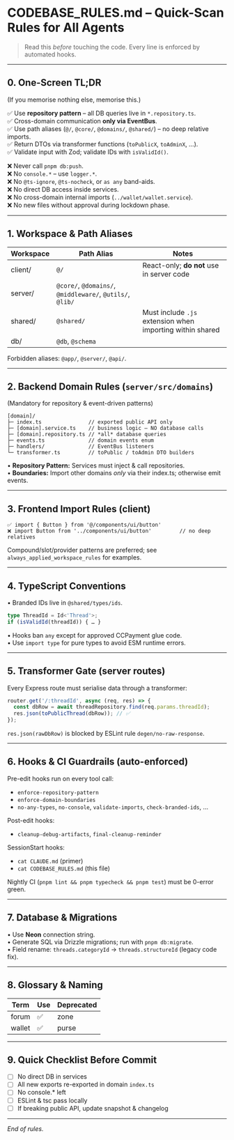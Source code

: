 # CODEBASE_RULES.md – Quick-Scan Rules for All Agents

> Read this *before* touching the code.  Every line is enforced by automated hooks.

---
## 0. One-Screen TL;DR  
(If you memorise nothing else, memorise this.)

✅ Use **repository pattern** – all DB queries live in `*.repository.ts`.  
✅ Cross-domain communication **only via EventBus**.  
✅ Use path aliases (`@/`, `@core/`, `@domains/`, `@shared/`) – no deep relative imports.  
✅ Return DTOs via transformer functions (`toPublicX`, `toAdminX`, …).  
✅ Validate input with Zod; validate IDs with `isValidId()`.

❌ Never call `pnpm db:push`.  
❌ No `console.*` – use `logger.*`.  
❌ No `@ts-ignore`, `@ts-nocheck`, or `as any` band-aids.  
❌ No direct DB access inside services.  
❌ No cross-domain internal imports (`../wallet/wallet.service`).  
❌ No new files without approval during lockdown phase.

---
## 1. Workspace & Path Aliases

| Workspace | Path Alias | Notes |
|-----------|------------|-------|
| client/   | `@/`       | React-only; **do not** use in server code |
| server/   | `@core/`, `@domains/`, `@middleware/`, `@utils/`, `@lib/` |
| shared/   | `@shared/` | Must include `.js` extension when importing within shared |
| db/       | `@db`, `@schema` |

Forbidden aliases: `@app/`, `@server/`, `@api/`.

---
## 2. Backend Domain Rules (`server/src/domains`)  
(Mandatory for repository & event-driven patterns)

```
[domain]/
├─ index.ts               // exported public API only
├─ [domain].service.ts    // business logic – NO database calls
├─ [domain].repository.ts // *all* database queries
├─ events.ts              // domain events enum
├─ handlers/              // EventBus listeners
└─ transformer.ts         // toPublic / toAdmin DTO builders
```

• **Repository Pattern:** Services must inject & call repositories.  
• **Boundaries:** Import other domains *only* via their index.ts; otherwise emit events.

---
## 3. Frontend Import Rules (client)

```
✅ import { Button } from '@/components/ui/button'
❌ import Button from '../components/ui/button'         // no deep relatives
```

Compound/slot/provider patterns are preferred; see `always_applied_workspace_rules` for examples.

---
## 4. TypeScript Conventions

• Branded IDs live in `@shared/types/ids`.  
  ```ts
  type ThreadId = Id<'Thread'>;
  if (isValidId(threadId)) { … }
  ```
• Hooks ban `any` except for approved CCPayment glue code.  
• Use `import type` for pure types to avoid ESM runtime errors.

---
## 5. Transformer Gate (server routes)

Every Express route must serialise data through a transformer:
```ts
router.get('/:threadId', async (req, res) => {
  const dbRow = await threadRepository.find(req.params.threadId);
  res.json(toPublicThread(dbRow)); // ✅
});
```
`res.json(rawDbRow)` is blocked by ESLint rule `degen/no-raw-response`.

---
## 6. Hooks & CI Guardrails (auto-enforced)

Pre-edit hooks run on every tool call:
- `enforce-repository-pattern`  
- `enforce-domain-boundaries`  
- `no-any-types`, `no-console`, `validate-imports`, `check-branded-ids`, …  

Post-edit hooks:
- `cleanup-debug-artifacts`, `final-cleanup-reminder`

SessionStart hooks:
- `cat CLAUDE.md` (primer)
- `cat CODEBASE_RULES.md` (this file)

Nightly CI (`pnpm lint && pnpm typecheck && pnpm test`) must be 0-error green.

---
## 7. Database & Migrations

• Use **Neon** connection string.  
• Generate SQL via Drizzle migrations; run with `pnpm db:migrate`.  
• Field rename: `threads.categoryId` → `threads.structureId` (legacy code fix).

---
## 8. Glossary & Naming

| Term   | Use | Deprecated |
|--------|-----|------------|
| forum  | ✅  | zone       |
| wallet | ✅  | purse      |

---
## 9. Quick Checklist Before Commit

- [ ] No direct DB in services  
- [ ] All new exports re-exported in domain `index.ts`  
- [ ] No console.* left  
- [ ] ESLint & tsc pass locally  
- [ ] If breaking public API, update snapshot & changelog

---
_End of rules._ 